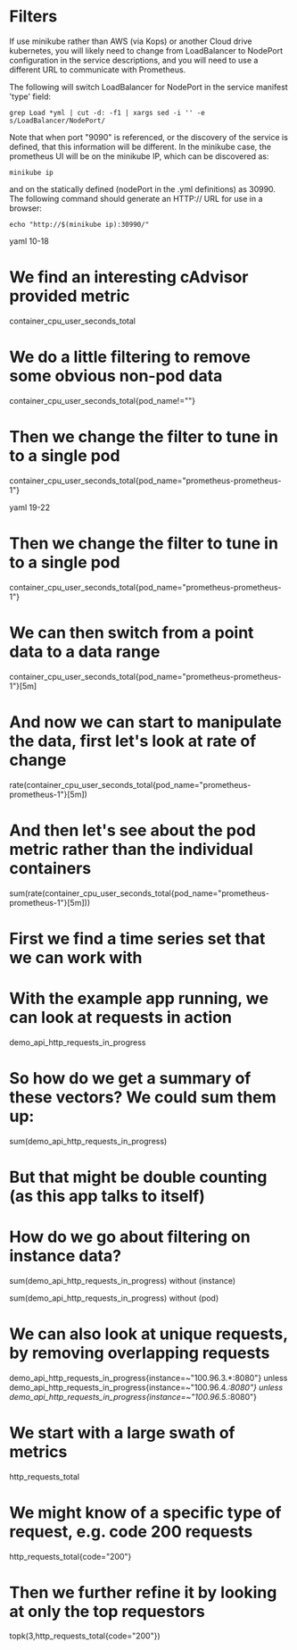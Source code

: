 # Filters 



If use minikube rather than AWS (via Kops) or 
another Cloud drive kubernetes, you will likely need to 
change from LoadBalancer to NodePort configuration in the
service descriptions, and you will need to use a different
URL to communicate with Prometheus.

The following will switch LoadBalancer for NodePort
in the service manifest 'type' field:

    grep Load *yml | cut -d: -f1 | xargs sed -i '' -e  s/LoadBalancer/NodePort/

Note that when port "9090" is referenced, or the discovery 
of the service is defined, that this information will
be different.  In the minikube case, the prometheus UI will
be on the minikube IP, which can be discovered as:

    minikube ip

and on the statically defined (nodePort in the .yml definitions)
as 30990.  The following command should generate an HTTP:// URL 
for use in a browser:

    echo "http://$(minikube ip):30990/"


yaml 10-18


# We find an interesting cAdvisor provided metric
container_cpu_user_seconds_total

# We do a little filtering to remove some obvious non-pod data
container_cpu_user_seconds_total{pod_name!=""}

# Then we change the filter to tune in to a single pod
container_cpu_user_seconds_total{pod_name="prometheus-prometheus-1"}

yaml 19-22

# Then we change the filter to tune in to a single pod
container_cpu_user_seconds_total{pod_name="prometheus-prometheus-1"}

# We can then switch from a point data to a data range
container_cpu_user_seconds_total{pod_name="prometheus-prometheus-1"}[5m]

# And now we can start to manipulate the data, first let's look at rate of change
rate(container_cpu_user_seconds_total{pod_name="prometheus-prometheus-1"}[5m])

# And then let's see about the pod metric rather than the individual containers
sum(rate(container_cpu_user_seconds_total{pod_name="prometheus-prometheus-1"}[5m]))


# First we find a time series set that we can work with
# With the example app running, we can look at requests in action
demo_api_http_requests_in_progress

# So how do we get a summary of these vectors?  We could sum them up:
sum(demo_api_http_requests_in_progress)

# But that might be double counting (as this app talks to itself)
# How do we go about filtering on instance data?
sum(demo_api_http_requests_in_progress) without (instance)

sum(demo_api_http_requests_in_progress) without (pod)

# We can also look at unique requests, by removing overlapping requests
demo_api_http_requests_in_progress{instance=~"100.96.3.*:8080"} unless demo_api_http_requests_in_progress{instance=~"100.96.4.*:8080"} unless demo_api_http_requests_in_progress{instance=~"100.96.5.*:8080"}


# We start with a large swath of metrics
http_requests_total

# We might know of a specific type of request, e.g. code 200 requests
http_requests_total{code="200"}

# Then we further refine it by looking at only the top requestors
topk(3,http_requests_total{code="200"})

